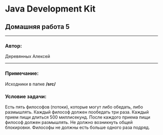 # Java Development Kit
## Домашняя работа 5
* **
### Автор:
Деревянных Алексей
* **
### Примечание:

Исходники в папке **/src/**

### Условие задачи:

Есть пять философов (потоки), которые могут либо обедать, либо размышлять.
Каждый философ должен пообедать три раза.
Каждый прием пищи длиться 500 миллисекунд.
После каждого приема пищи философ должен размышлять.
Не должно возникнуть общей блокировки.
Философы не должны есть больше одного раза подряд.
